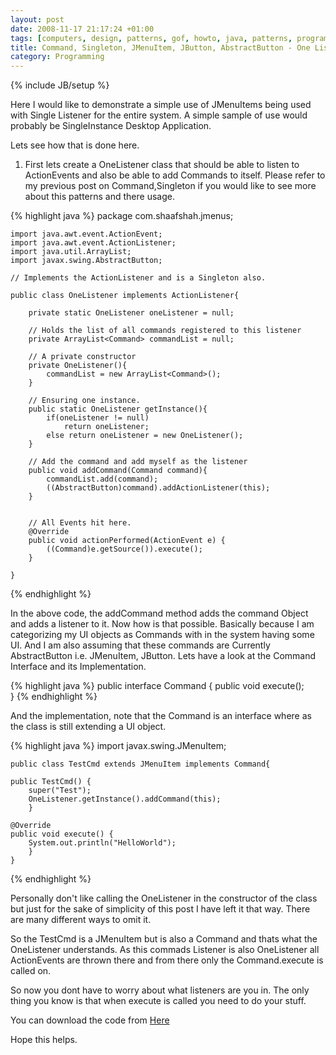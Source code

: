 ```yaml
---
layout: post
date: 2008-11-17 21:17:24 +01:00
tags: [computers, design, patterns, gof, howto, java, patterns, programming, singleton, software, command, jmenuitem, jbutton, abstractbutton, swing]
title: Command, Singleton, JMenuItem, JButton, AbstractButton - One Listener for the app
category: Programming
---
```

{% include JB/setup %}

Here I would like to demonstrate a simple use of JMenuItems being used with Single Listener for the entire system.
A simple sample of use would probably be SingleInstance Desktop Application.

Lets see how that is done here.

1. First lets create a OneListener class that should be able to listen to ActionEvents and also be able to add Commands to itself. Please refer to my previous post on Command,Singleton if you would like to see more about this patterns and there usage.

{% highlight java %}
	package com.shaafshah.jmenus;

	import java.awt.event.ActionEvent;
	import java.awt.event.ActionListener;
	import java.util.ArrayList;
	import javax.swing.AbstractButton;

	// Implements the ActionListener and is a Singleton also.

	public class OneListener implements ActionListener{

		private static OneListener oneListener = null;
	
		// Holds the list of all commands registered to this listener
		private ArrayList<Command> commandList = null;
	
		// A private constructor
		private OneListener(){
			commandList = new ArrayList<Command>();
		}

		// Ensuring one instance.
		public static OneListener getInstance(){
			if(oneListener != null)	
				return oneListener;
			else return oneListener = new OneListener();
		}
	
		// Add the command and add myself as the listener
		public void addCommand(Command command){
			commandList.add(command);
		    ((AbstractButton)command).addActionListener(this);
		}

	
		// All Events hit here.
		@Override
		public void actionPerformed(ActionEvent e) {
			((Command)e.getSource()).execute();
		}
	
	}
{% endhighlight %}


In the above code, the addCommand method adds the command Object and adds a listener to it. 
Now how is that possible. 
Basically because I am categorizing my UI objects as Commands with in the system having some UI. And I am also assuming that these commands are Currently AbstractButton i.e. JMenuItem, JButton. Lets have a look at the Command Interface and its Implementation.

{% highlight java %}
	public interface Command {
		public void execute();	
	}
{% endhighlight %}

And the implementation, note that the Command is an interface where as the class is still extending a UI object.

{% highlight java %}
	import javax.swing.JMenuItem;

	public class TestCmd extends JMenuItem implements Command{

	public TestCmd() {
		super("Test");
		OneListener.getInstance().addCommand(this);
		}

	@Override
	public void execute() {
		System.out.println("HelloWorld");
		}
	}
{% endhighlight %}

Personally don't like calling the OneListener in the constructor of the class but just for the sake of simplicity of this post I have left it that way. There are many different ways to omit it.

So the TestCmd is a JMenuItem but is also a Command and thats what the OneListener understands. 
As this commads Listener is also OneListener all ActionEvents are thrown there and from there only the Command.execute is called on.

So now you dont have to worry about what listeners are you in. The only thing you know is that when execute is called you need to do your stuff.

You can download the code from 
[Here](Uploads/2008/11/jmenus.zip)

Hope this helps.
